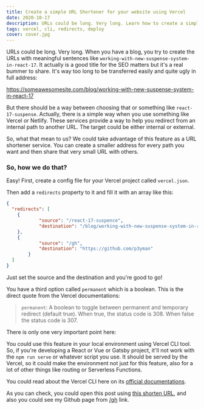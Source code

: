 ```yaml
---
title: Create a simple URL Shortener for your website using Vercel
date: 2020-10-17
description: URLs could be long. Very long. Learn how to create a simple URL Shortener for your website using Vercel redirects feature.
tags: vercel, cli, redirects, deploy
cover: cover.jpg
---
```


URLs could be long. Very long. When you have a blog, you try to create the URLs with meaningful sentences like `working-with-new-suspense-system-in-react-17`. It actually is a good title for the SEO matters but it's a real bummer to share. It's way too long to be transferred easily and quite ugly in full address:

https://someawesomesite.com/blog/working-with-new-suspense-system-in-react-17

But there should be a way between choosing that or something like `react-17-suspense`. Actually, there is a simple way when you use something like Vercel or Netlify. These services provide a way to help you redirect from an internal path to another URL. The target could be either internal or external. 

So, what that mean to us? We could take advantage of this feature as a URL shortener service. You can create a smaller address for every path you want and then share that very small URL with others.

### So, how we do that?

Easy! First, create a config file for your Vercel project called `vercel.json`.

Then add a `redirects` property to it and fill it with an array like this:

```json
{
  "redirects": [
    {
			"source": "/react-17-suspence",
			"destination": "/blog/working-with-new-suspense-system-in-react-17"
    },
    {
			"source": "/gh",
			"destination": "https://github.com/p3yman"
		}
  ]
}
```

Just set the source and the destination and you're good to go!

You have a third option called `permanent` which is a boolean. This is the direct quote from the Vercel documentations:

> `permanent`: A boolean to toggle between permanent and temporary redirect (default true). When true, the status code is 308. When false the status code is 307.

There is only one very important point here:

You could use this feature in your local environment using Vercel CLI tool. So, if you're developing a React or Vue or Gatsby project, it'll not work with the `npm run serve` or whatever script you use. It should be served by the Vercel, so it could make the environment not just for this feature, also for a lot of other things like routing or Serverless Functions.

You could read about the Vercel CLI here on its [official documentations](https://vercel.com/docs/cli).

As you can check, you could open this post using [this shorten URL](/vercel-redirects), and also you could see my Github page from [/gh](/gh) link.

